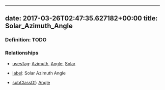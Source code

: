 
---
date: 2017-03-26T02:47:35.627182+00:00
title: Solar_Azimuth_Angle
---
### Definition: TODO

### Relationships

* [usesTag](https://brickschema.org/schema/1.0/BrickFrame#usesTag): [Azimuth](https://brickschema.org/schema/1.0/BrickTag#Azimuth), [Angle](https://brickschema.org/schema/1.0/BrickTag#Angle), [Solar](https://brickschema.org/schema/1.0/BrickTag#Solar)

* [label](http://www.w3.org/2000/01/rdf-schema#label): Solar Azimuth Angle

* [subClassOf](http://www.w3.org/2000/01/rdf-schema#subClassOf): [Angle](https://brickschema.org/schema/1.0/Brick#Angle)
